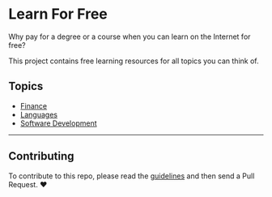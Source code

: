 # Learn For Free

Why pay for a degree or a course when you can learn on the Internet for free? 

This project contains free learning resources for all topics you can think of.

## Topics

* [Finance](finance.md)
* [Languages](languages.md)
* [Software Development](software-dev.md)

------

## Contributing

To contribute to this repo, please read the [guidelines](CONTRIBUTING.md) and then send a Pull Request. ❤️
